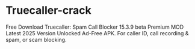 # Truecaller-crack
Free Download Truecaller: Spam Call Blocker 15.3.9 beta Premium MOD Latest 2025 Version Unlocked Ad-Free APK. For caller ID, call recording &amp; spam, or scam blocking.
